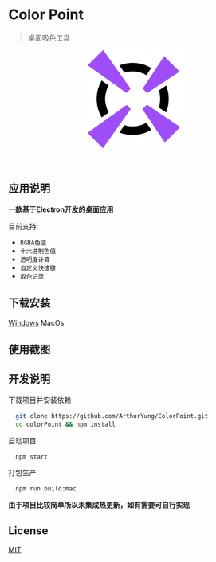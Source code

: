 # Color Point

> 桌面吸色工具

<p align="center">
  <img src="/icon.png" alt="" height="200">
</p>
<p align="center">
    <img src="https://img.shields.io/github/release/ArthurYung/ColorPoint.svg" alt="">
    <img src="https://img.shields.io/github/downloads/ArthurYung/ColorPoint/total.svg" alt="">
    <img src="https://img.shields.io/github/release-date/ArthurYung/ColorPoint.svg" alt="">
</p>

## 应用说明

**一款基于Electron开发的桌面应用**

目前支持:
- `RGBA色值`
- `十六进制色值`
- `透明度计算`
- `自定义快捷键`
- `取色记录`


## 下载安装

[Windows](/ArthurYung/ColorPoint/releases/download/1.0.1/Color-Point-win32-x64.zip)
MacOs


## 使用截图

## 开发说明

下载项目并安装依赖

```bash
  git clone https://github.com/ArthurYung/ColorPoint.git
  cd colorPoint && npm install
```

启动项目
```bash
  npm start
```

打包生产
```bash
  npm run build:mac
```
**由于项目比较简单所以未集成热更新，如有需要可自行实现**


## License

[MIT](LICENSE.md)

